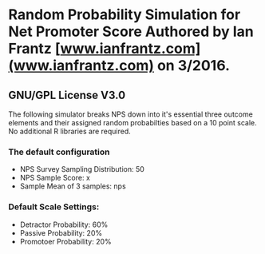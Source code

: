 # Random Probability Simulation for Net Promoter Score Authored by Ian Frantz [www.ianfrantz.com](www.ianfrantz.com) on 3/2016.
## GNU/GPL License V3.0

The following simulator breaks NPS down into it's essential three outcome elements and their assigned random probabilties based on a 10 point scale. No additional R libraries are required.

### The default configuration

+ NPS Survey Sampling Distribution: 50
+ NPS Sample Score: x
+ Sample Mean of 3 samples: nps

### Default Scale Settings:

+ Detractor Probability: 60%
+ Passive Probability: 20%
+ Promotoer Probability: 20%
